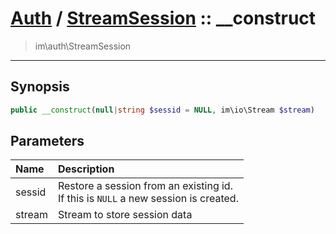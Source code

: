 # [Auth](auth.md) / [StreamSession](auth-StreamSession.md) :: __construct
 > im\auth\StreamSession
____

## Synopsis
```php
public __construct(null|string $sessid = NULL, im\io\Stream $stream)
```

## Parameters
| Name | Description |
| :--- | :---------- |
| sessid | Restore a session from an existing id.<br />If this is `NULL` a new session is created. |
| stream | Stream to store session data |
